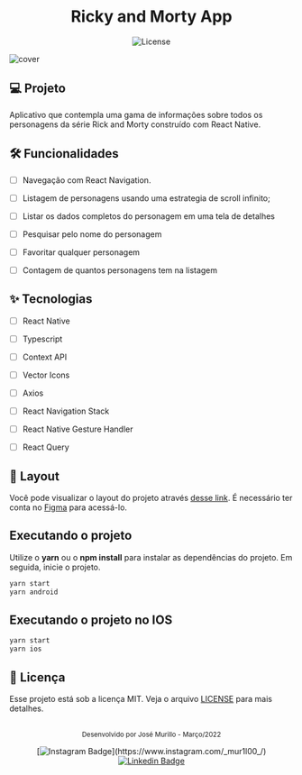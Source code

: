 <h1 align="center">
  Ricky and Morty App
</h1>

<p align="center">
  <img alt="License" src="https://img.shields.io/static/v1?label=license&message=MIT&color=A1CB3B&labelColor=0A1033">
</p>


![cover](https://i.imgur.com/NxsLedK.png)


## 💻 Projeto
Aplicativo que contempla uma gama de informações sobre todos os personagens da série Rick and Morty construído com React Native.


## 🛠️ Funcionalidades 

-   [ ] Navegação com React Navigation.
-   [ ] Listagem de personagens usando uma estrategia de scroll infinito;
-   [ ] Listar os dados completos do personagem em uma tela de detalhes
-   [ ] Pesquisar pelo nome do personagem
-   [ ] Favoritar qualquer personagem
-   [ ] Contagem de quantos personagens tem na listagem


## ✨ Tecnologias

-   [ ] React Native
-   [ ] Typescript
-   [ ] Context API
-   [ ] Vector Icons
-   [ ] Axios
-   [ ] React Navigation Stack
-   [ ] React Native Gesture Handler
-   [ ] React Query


## 🔖 Layout

Você pode visualizar o layout do projeto através [desse link](https://www.figma.com/file/hrlrJ9c9VOUdbZkrQwSjST/Rick-and-Morty-app-(Copy)?node-id=990%3A115). É necessário ter conta no [Figma](http://figma.com/) para acessá-lo.


## Executando o projeto

Utilize o **yarn** ou o **npm install** para instalar as dependências do projeto.
Em seguida, inicie o projeto.

```cl
yarn start
yarn android
```
## Executando o projeto no IOS  
```cl
yarn start
yarn ios
```



## 📄 Licença

Esse projeto está sob a licença MIT. Veja o arquivo [LICENSE](LICENSE.md) para mais detalhes.

<br />

<div align="center">
  <small>Desenvolvido por José Murillo - Março/2022</small>

  [![Instagram Badge](https://img.shields.io/badge/_mur1l00_-6633cc?style=flat-square&labelColor=6633cc&logo=instagram&logoColor=white&link=https://[https://www.instagram.com/_mur1l00_/](https://www.instagram.com/_mur1l00_/))](https://www.instagram.com/_mur1l00_/) 
  [![Linkedin Badge](https://img.shields.io/badge/-José%20Murillo-6633cc?style=flat-square&logo=Linkedin&logoColor=white&link=https://www.linkedin.com/in/jose-murillodev/)](https://www.linkedin.com/in/jose-murillodev/) 
</div>